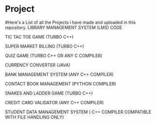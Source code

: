 # Project

#Here's a List of all the Projects i have made and uploaded in this repository. 
LIBRARY MANAGEMENT SYSTEM (LMS) CODE 

TIC TAC TOE GAME (TURBO C++)

SUPER MARKET BILLING (TURBO C++)

QUIZ GAME (TURBO C++ OR ANY C COMPILER)

CURRENCY CONVERTER (JAVA)

BANK MANAGEMENT SYSTEM (ANY C++ COMPILER) 

CONTACT BOOK MANAGEMENT (PYTHON COMPILER)

SNAKES AND LADDER GAME (TURBO C++) 

CREDIT CARD VALIDATOR (ANY C++ COMPILER)

STUDENT DATA MANAGEMENT SYSTEM ( C++ COMPILER COMPATIBLE WITH FILE HANDLING ONLY)
